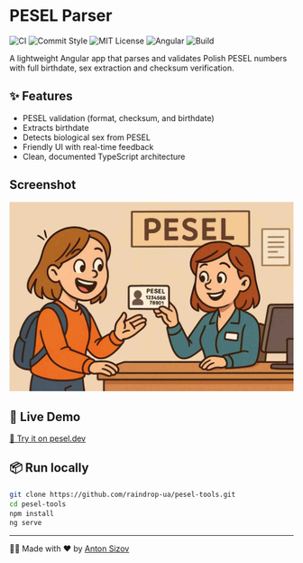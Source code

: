 # PESEL Parser

![CI](https://github.com/raindrop-ua/pesel-tools/actions/workflows/ci.yml/badge.svg)
![Commit Style](https://img.shields.io/badge/commits-conventional-ED6A5A?logo=git&logoColor=white)
![MIT License](https://img.shields.io/badge/license-MIT-green)
![Angular](https://img.shields.io/badge/angular-20-red)
![Build](https://img.shields.io/github/actions/workflow/status/raindrop-ua/pesel-tools/ci.yml?branch=main)

A lightweight Angular app that parses and validates Polish PESEL numbers with full birthdate, sex extraction and checksum verification.

## ✨ Features

- PESEL validation (format, checksum, and birthdate)
- Extracts birthdate
- Detects biological sex from PESEL
- Friendly UI with real-time feedback
- Clean, documented TypeScript architecture

## Screenshot

![Preview](public/pesel-image.jpg)

## 🚀 Live Demo

[🔗 Try it on pesel.dev](https://pesel.dev)

## 📦 Run locally

```bash
git clone https://github.com/raindrop-ua/pesel-tools.git
cd pesel-tools
npm install
ng serve
```

---

👨‍💻 Made with ❤️ by [Anton Sizov](https://antonsizov.com)
